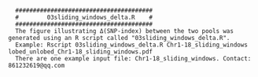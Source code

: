       #######################################
      #        03sliding_windows_delta.R    #
      #######################################
      The figure illustrating Δ(SNP-index) between the two pools was generated using an R script called "03sliding_windows_delta.R".
      Example: Rscript 03sliding_windows_delta.R Chr1-18_sliding_windows lobed_unlobed_Chr1-18_sliding_windows.pdf
      There are one example input file: Chr1-18_sliding_windows. Contact: 861232619@qq.com
